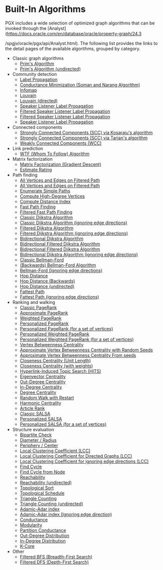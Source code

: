 # Built-In Algorithms

PGX includes a wide selection of optimized graph algorithms that can be invoked through the [Analyst](https://docs.oracle.com/en/database/oracle/property-graph/24.3

/spgjv/oracle/pgx/api/Analyst.html). The following list provides the links to the detail pages of the available algorithms, grouped by category.

- Classic graph algorithms
  - [Prim's Algorithm](./md/pgx_builtin_a1_prim.md)
  - [Prim's Algorithm (undirected)](./md/pgx_builtin_a1u_prim.md)
- Community detection
  - [Label Propagation](./md/pgx_builtin_c1_community_detection_label_propagation.md)
  - [Conductance Minimization (Soman and Narang Algorithm)](./md/pgx_builtin_c2_community_detection_conductance_minimization.md)
  - [Infomap](./md/pgx_builtin_c3_infomap.md)
  - [Louvain](./md/pgx_builtin_c4_louvain.md)
  - [Louvain (directed)](./md/pgx_builtin_c4b_louvain_directed.md)
  - [Speaker Listener Label Propagation](./md/pgx_builtin_c5_speaker_listener_label_propagation.md)
  - [Filtered Speaker Listener Label Propagation](./md/pgx_builtin_c5b_filtered_speaker_listener_label_propagation.md)
  - [Filtered Speaker Listener Label Propagation](./md/pgx_builtin_c5c_filtered_weighted_speaker_listener_label_propagation.md)
  - [Speaker Listener Label Propagation](./md/pgx_builtin_c6_weighted_speaker_listener_label_propagation.md)
- Connected components
  - [Strongly Connected Components (SCC) via Kosaraju's algorithm](./md/pgx_builtin_g2a_strongly_connected_components_kosaraju.md)
  - [Strongly Connected Components (SCC) via Tarjan's algorithm](./md/pgx_builtin_g2b_strongly_connected_components_tarjan.md)
  - [Weakly Connected Components (WCC)](./md/pgx_builtin_g3_weakly_connected_components.md)
- Link prediction
  - [WTF (Whom To Follow) Algorithm](./md/pgx_builtin_l1_whom_to_follow.md)
- Matrix factorization
  - [Matrix Factorization (Gradient Descent)](./md/pgx_builtin_r2a_matrix_factorization_training.md)
  - [Estimate Rating](./md/pgx_builtin_r2b_matrix_factorization_recommendations.md)
- Path finding
  - [All Vertices and Edges on Filtered Path](./md/pgx_builtin_o10_all_reachable_vertices_edges.md)
  - [All Vertices and Edges on Filtered Path](./md/pgx_builtin_o11_all_reachable_vertices_edges_filtered.md)
  - [Enumerate Simple Paths](./md/pgx_builtin_o12_enumerate_simple_paths.md)
  - [Compute High-Degree Vertices](./md/pgx_builtin_o6_compute_supernodes.md)
  - [Compute Distance Index](./md/pgx_builtin_o7_compute_distance_index.md)
  - [Fast Path Finding](./md/pgx_builtin_o8_limited_path_finding_undirected.md)
  - [Filtered Fast Path Finding](./md/pgx_builtin_o9_limited_path_finding_undirected_filtered.md)
  - [Classic Dijkstra Algorithm](./md/pgx_builtin_p1a_single_source_single_destination_dijkstra.md)
  - [Classic Dijkstra Algorithm (ignoring edge directions)](./md/pgx_builtin_p1au_single_source_single_destination_dijkstra_undirected.md)
  - [Filtered Dijkstra Algorithm](./md/pgx_builtin_p1b_single_source_single_destination_filtered_dijkstra.md)
  - [Filtered Dijkstra Algorithm (ignoring edge directions)](./md/pgx_builtin_p1bu_single_source_destination_filtered_dijkstra_undirected.md)
  - [Bidirectional Dijkstra Algorithm](./md/pgx_builtin_p2_single_source_single_destination_bidirectional_dijkstra.md)
  - [Bidirectional Filtered Dijkstra Algorithm](./md/pgx_builtin_p2b_single_source_single_destination_filtered_bidirectional_dijkstra.md)
  - [Bidirectional Filtered Dijkstra Algorithm](./md/pgx_builtin_p2bu_single_source_single_destination_filtered_bidirectional_dijkstra_undirected.md)
  - [Bidirectional Dijkstra Algorithm (ignoring edge directions)](./md/pgx_builtin_p2u_single_source_single_destination_bidirectional_dijkstra_undirected.md)
  - [Classic Bellman-Ford](./md/pgx_builtin_p3_single_source_all_destinations_bellman_ford.md)
  - [(Backwards) Bellman-Ford Algorithm](./md/pgx_builtin_p3r_single_source_all_destinations_bellman_ford_reverse.md)
  - [Bellman-Ford (Ignoring edge directions)](./md/pgx_builtin_p3u_single_source_all_destinations_bellman_ford.md)
  - [Hop Distance](./md/pgx_builtin_p4_single_source_all_destinations_hop_distance.md)
  - [Hop Distance (Backwards)](./md/pgx_builtin_p4r_single_source_all_destinations_hop_distance_reverse.md)
  - [Hop Distance (undirected)](./md/pgx_builtin_p4u_single_source_all_destinations_hop_distance_undirected.md)
  - [Fattest Path](./md/pgx_builtin_p5_fattest_path.md)
  - [Fattest Path (ignoring edge directions)](./md/pgx_builtin_p5u_fattest_path_undirected.md)
- Ranking and walking
  - [Classic PageRank](./md/pgx_builtin_k1a_pagerank.md)
  - [Approximate PageRank](./md/pgx_builtin_k1b_pagerank_approximate.md)
  - [Weighted PageRank](./md/pgx_builtin_k1c_pagerank_weighted.md)
  - [Personalized PageRank](./md/pgx_builtin_k2_personalized_pagerank.md)
  - [Personalized PageRank (for a set of vertices)](./md/pgx_builtin_k2b_personalized_pagerank_from_set.md)
  - [Personalized Weighted PageRank](./md/pgx_builtin_k2c_personalized_weighted_pagerank.md)
  - [Personalized Weighted PageRank (for a set of vertices)](./md/pgx_builtin_k2d_personalized_weighted_pagerank_from_set.md)
  - [Vertex Betweenness Centrality](./md/pgx_builtin_k3a_node_betweenness_centrality.md)
  - [Approximate Vertex Betweenness Centrality with Random Seeds](./md/pgx_builtin_k3b_approx_node_betweenness_centrality.md)
  - [Approximate Vertex Betweenness Centrality From seeds](./md/pgx_builtin_k3c_approx_node_betweenness_centrality_from_seeds.md)
  - [Closeness Centrality (Unit Length)](./md/pgx_builtin_k4a_closeness_centrality_unit_length.md)
  - [Closeness Centrality (with weights)](./md/pgx_builtin_k4b_closeness_centrality_double_length.md)
  - [Hyperlink-Induced Topic Search (HITS)](./md/pgx_builtin_k5_hits.md)
  - [Eigenvector Centrality](./md/pgx_builtin_k6_eigenvector_centrality.md)
  - [Out-Degree Centrality](./md/pgx_builtin_k7a_outdegree_centrality.md)
  - [In-Degree Centrality](./md/pgx_builtin_k7b_indegree_centrality.md)
  - [Degree Centrality](./md/pgx_builtin_k7c_degree_centrality.md)
  - [Random Walk with Restart](./md/pgx_builtin_k8_random_walk_with_restart.md)
  - [Harmonic Centrality](./md/pgx_builtin_k9_harmonic_centrality.md)
  - [Article Rank](./md/pgx_builtin_k10_article_rank.md)
  - [Classic SALSA](./md/pgx_builtin_r1b_salsa.md)
  - [Personalized SALSA](./md/pgx_builtin_r2_personalized_salsa.md)
  - [Personalized SALSA (for a set of vertices)](./md/pgx_builtin_r3_personalized_salsa_from_set.md)
- Structure evaluation
  - [Bipartite Check](./md/pgx_builtin_s10_bipartite_check.md)
  - [Diameter / Radius](./md/pgx_builtin_s11_diameter.md)
  - [Periphery / Center](./md/pgx_builtin_s12_periphery.md)
  - [Local Clustering Coefficient (LCC)](./md/pgx_builtin_s13_local_clustering_coefficient.md)
  - [Local Clustering Coefficient for Directed Graphs (LCC)](./md/pgx_builtin_s13d_local_clustering_coefficient.md)
  - [Local Clustering Coefficient for ignoring edge directions (LCC)](./md/pgx_builtin_s13u_local_clustering_coefficient.md)
  - [Find Cycle](./md/pgx_builtin_s14a_find_cycle.md)
  - [Find Cycle from Node](./md/pgx_builtin_s14b_find_cycle_from_node.md)
  - [Reachability](./md/pgx_builtin_s15a_reachability.md)
  - [Reachability (undirected)](./md/pgx_builtin_s15b_reachability_undirected.md)
  - [Topological Sort](./md/pgx_builtin_s16a_topological_sort.md)
  - [Topological Schedule](./md/pgx_builtin_s16b_topological_schedule.md)
  - [Triangle Counting](./md/pgx_builtin_s1_triangle_counting.md)
  - [Triangle Counting (undirected)](./md/pgx_builtin_s1b_triangle_counting_undirected.md)
  - [Adamic-Adar index](./md/pgx_builtin_s2_adamic_adar_counting.md)
  - [Adamic-Adar index (Ignoring edge direction)](./md/pgx_builtin_s2d_adamic_adar_counting.md)
  - [Conductance](./md/pgx_builtin_s3_conductance.md)
  - [Modularity](./md/pgx_builtin_s4_partition_modularity.md)
  - [Partition Conductance](./md/pgx_builtin_s5_partition_conductance.md)
  - [Out-Degree Distribution](./md/pgx_builtin_s6_out_degree_distribution.md)
  - [In-Degree Distribution](./md/pgx_builtin_s7_in_degree_distribution.md)
  - [K-Core](./md/pgx_builtin_s9_kcore.md)
- Other
  - [Filtered BFS (Breadth-First Search)](./md/pgx_builtin_o1_filtered_bfs.md)
  - [Filtered DFS (Depth-First Search)](./md/pgx_builtin_o2_filtered_dfs.md)
